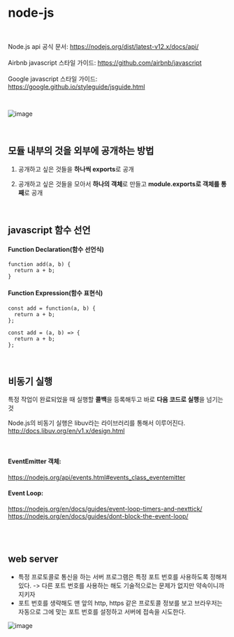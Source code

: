 # node-js

<br>

Node.js api 공식 문서: https://nodejs.org/dist/latest-v12.x/docs/api/ <br><br>
Airbnb javascript 스타일 가이드: https://github.com/airbnb/javascript <br><br>
Google javascript 스타일 가이드: https://google.github.io/styleguide/jsguide.html

<br>


![image](https://user-images.githubusercontent.com/32799078/109110407-6b9b7e00-777a-11eb-979c-6f10b73836ae.png)

<br>

## 모듈 내부의 것을 외부에 공개하는 방법

1. 공개하고 싶은 것들을 **하나씩 exports**로 공개

2. 공개하고 싶은 것들을 모아서 **하나의 객체**로 만들고 **module.exports로 객체를 통째**로 공개

<br>

## javascript 함수 선언

#### Function Declaration(함수 선언식)

```
function add(a, b) {
  return a + b;
}
```

#### Function Expression(함수 표현식)

```
const add = function(a, b) {
  return a + b;
};
```
```
const add = (a, b) => { 
  return a + b;
};
```

<br>

## 비동기 실행

특정 작업이 완료되었을 때 실행할 **콜백**을 등록해두고 바로 **다음 코드로 실행**을 넘기는 것

Node.js의 비동기 실행은 libuv라는 라이브러리를 통해서 이루어진다. http://docs.libuv.org/en/v1.x/design.html


<br>

#### EventEmitter 객체:  
https://nodejs.org/api/events.html#events_class_eventemitter

#### Event Loop: 
https://nodejs.org/en/docs/guides/event-loop-timers-and-nexttick/ <br>
https://nodejs.org/en/docs/guides/dont-block-the-event-loop/ 




<br><br>

## web server

- 특정 프로토콜로 통신을 하는 서버 프로그램은 특정 포트 번호를 사용하도록 정해져 있다. -> 다른 포트 번호를 사용하는 해도 기술적으로는 문제가 없지만 약속이니까 지키자
- 포트 번호를 생략해도 맨 앞의 http, https 같은 프로토콜 정보를 보고 브라우저는 자동으로 그에 맞는 포트 번호를 설정하고 서버에 접속을 시도한다. 

![image](https://user-images.githubusercontent.com/32799078/109052649-3281f000-771f-11eb-971f-fdf589919b15.png)


                 
